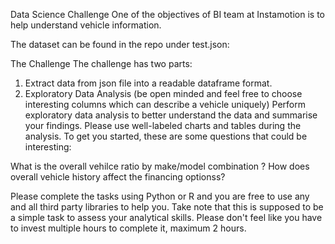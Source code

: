 Data Science Challenge
One of the objectives of BI team at  Instamotion is to help understand vehicle information.

The dataset can be found in the repo under test.json:


The Challenge
The challenge has two parts:
1. Extract data from json file into a readable dataframe format.
2. Exploratory Data Analysis (be open minded and feel free to choose interesting columns which can describe a vehicle uniquely)
  Perform exploratory data analysis to better understand the data and summarise your findings. 
  Please use well-labeled charts and tables during the analysis. To get you started, these are some questions that could be interesting:

  What is the overall vehilce ratio by make/model combination ?
  How does overall vehicle history affect the financing optionss?


Please complete the tasks using Python or R and you are free to use any and all third party libraries to help you.
Take note that this is supposed to be a simple task to assess your analytical skills. 
Please don't feel like you have to invest multiple hours to complete it, maximum 2 hours.
